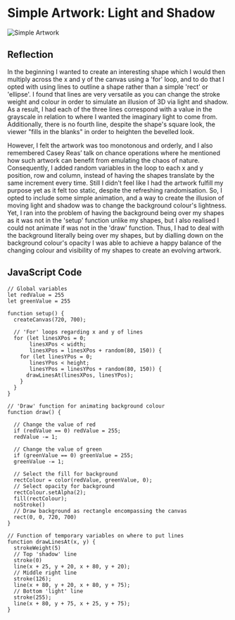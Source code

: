 # Simple Artwork: Light and Shadow

![Simple Artwork](https://github.com/l-mccarthy/IntroToIM/blob/main/Feb8/Simple_Artwork.gif)

## Reflection

In the beginning I wanted to create an interesting shape which I would then multiply across the x and y of the canvas using a 'for' loop, and to do that I opted with using lines to outline a shape rather than a simple 'rect' or 'ellipse'. I found that lines are very versatile as you can change the stroke weight and colour in order to simulate an illusion of 3D via light and shadow. As a result, I had each of the three lines correspond with a value in the grayscale in relation to where I wanted the imaginary light to come from. Additionally, there is no fourth line, despite the shape's square look, the viewer "fills in the blanks" in order to heighten the bevelled look.

However, I felt the artwork was too monotonous and orderly, and I also remembered Casey Reas’ talk on chance operations where he mentioned how such artwork can benefit from emulating the chaos of nature. Consequently, I added random variables in the loop to each x and y position, row and column, instead of having the shapes translate by the same increment every time. Still I didn't feel like I had the artwork fulfill my purpose yet as it felt too static, despite the refreshing randomisation. So, I opted to include some simple animation, and a way to create the illusion of moving light and shadow was to change the background colour's lightness. Yet, I ran into the problem of having the background being over my shapes as it was not in the 'setup' function unlike my shapes, but I also realised I could not animate if was not in the 'draw' function. Thus, I had to deal with the background literally being over my shapes, but by dialling down on the background colour's opacity I was able to achieve a happy balance of the changing colour and visibility of my shapes to create an evolving artwork.

## JavaScript Code

```
// Global variables
let redValue = 255
let greenValue = 255

function setup() {
  createCanvas(720, 700);
  
  // 'For' loops regarding x and y of lines
  for (let linesXPos = 0;
       linesXPos < width;
       linesXPos = linesXPos + random(80, 150)) {
    for (let linesYPos = 0;
       linesYPos < height;
       linesYPos = linesYPos + random(80, 150)) {
      drawLinesAt(linesXPos, linesYPos);
    }
  }
}

// 'Draw' function for animating background colour
function draw() {
  
  // Change the value of red
  if (redValue == 0) redValue = 255;
  redValue -= 1;
  
  // Change the value of green
  if (greenValue == 0) greenValue = 255;
  greenValue -= 1;

  // Select the fill for background
  rectColour = color(redValue, greenValue, 0);
  // Select opacity for background
  rectColour.setAlpha(2);
  fill(rectColour);
  noStroke()
  // Draw background as rectangle encompassing the canvas
  rect(0, 0, 720, 700)
} 

// Function of temporary variables on where to put lines
function drawLinesAt(x, y) {
  strokeWeight(5)
  // Top 'shadow' line
  stroke(0)
  line(x + 25, y + 20, x + 80, y + 20);
  // Middle right line
  stroke(126);
  line(x + 80, y + 20, x + 80, y + 75);
  // Bottom 'light' line
  stroke(255);
  line(x + 80, y + 75, x + 25, y + 75);
}
```
